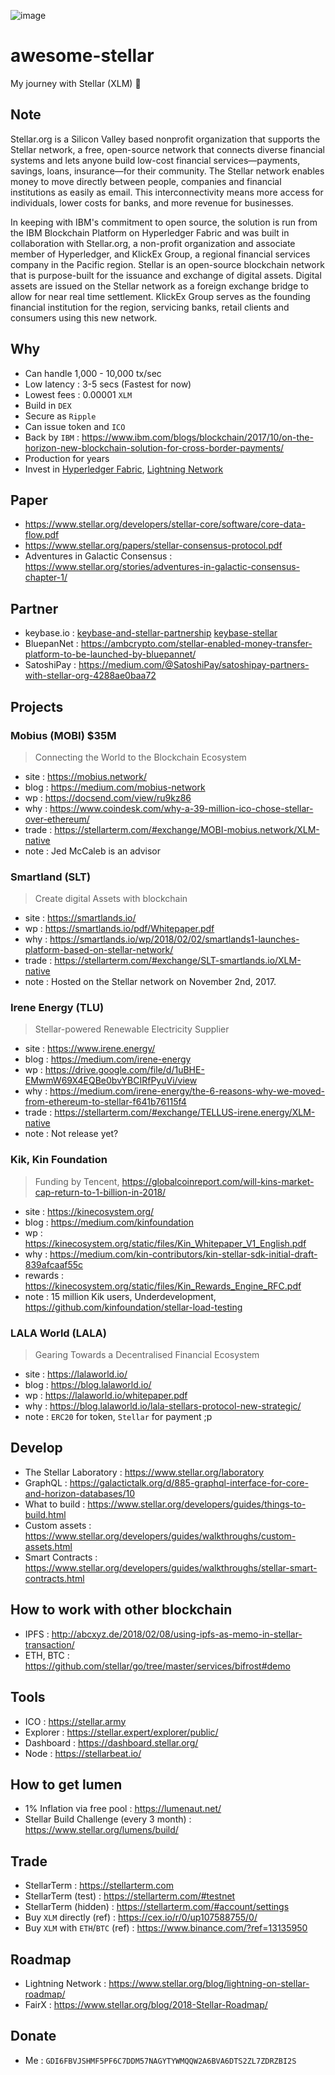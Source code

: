 ![image](https://user-images.githubusercontent.com/97060/36775144-6547a3a2-1c93-11e8-91d1-bdb520dbd3b5.png)

# awesome-stellar
My journey with Stellar (XLM) 🚀

## Note
Stellar.org is a Silicon Valley based nonprofit organization that supports the Stellar network, a free, open-source network that connects diverse financial systems and lets anyone build low-cost financial services—payments, savings, loans, insurance—for their community. The Stellar network enables money to move directly between people, companies and financial institutions as easily as email. This interconnectivity means more access for individuals, lower costs for banks, and more revenue for businesses.


In keeping with IBM's commitment to open source, the solution is run from the IBM Blockchain Platform on Hyperledger Fabric and was built in collaboration with Stellar.org, a non-profit organization and associate member of Hyperledger, and KlickEx Group, a regional financial services company in the Pacific region. Stellar is an open-source blockchain network that is purpose-built for the issuance and exchange of digital assets. Digital assets are issued on the Stellar network as a foreign exchange bridge to allow for near real time settlement. KlickEx Group serves as the founding financial institution for the region, servicing banks, retail clients and consumers using this new network.

## Why
- Can handle 1,000 - 10,000 tx/sec
- Low latency : 3-5 secs (Fastest for now)
- Lowest fees : 0.00001 `XLM`
- Build in `DEX`
- Secure as `Ripple`
- Can issue token and `ICO`
- Back by `IBM` : https://www.ibm.com/blogs/blockchain/2017/10/on-the-horizon-new-blockchain-solution-for-cross-border-payments/
- Production for years
- Invest in [Hyperledger Fabric](http://www-03.ibm.com/press/us/en/pressrelease/53290.wss), [Lightning Network](https://www.stellar.org/blog/2018-Stellar-Roadmap/)

## Paper
- https://www.stellar.org/developers/stellar-core/software/core-data-flow.pdf
- https://www.stellar.org/papers/stellar-consensus-protocol.pdf
- Adventures in Galactic Consensus : https://www.stellar.org/stories/adventures-in-galactic-consensus-chapter-1/

## Partner
- keybase.io : [keybase-and-stellar-partnership](https://www.stellar.org/blog/keybase-and-stellar-partnership/) [keybase-stellar](https://keybase.io/blog/keybase-stellar)
- BluepanNet : https://ambcrypto.com/stellar-enabled-money-transfer-platform-to-be-launched-by-bluepannet/
- SatoshiPay : https://medium.com/@SatoshiPay/satoshipay-partners-with-stellar-org-4288ae0baa72

## Projects

### Mobius (MOBI) $35M
> Connecting the World to the Blockchain Ecosystem
- site : https://mobius.network/
- blog : https://medium.com/mobius-network
- wp : https://docsend.com/view/ru9kz86
- why : https://www.coindesk.com/why-a-39-million-ico-chose-stellar-over-ethereum/
- trade : https://stellarterm.com/#exchange/MOBI-mobius.network/XLM-native
- note : Jed McCaleb is an advisor

### Smartland (SLT)
> Create digital Assets with blockchain
- site : https://smartlands.io/
- wp : https://smartlands.io/pdf/Whitepaper.pdf
- why : https://smartlands.io/wp/2018/02/02/smartlands1-launches-platform-based-on-stellar-network/
- trade : https://stellarterm.com/#exchange/SLT-smartlands.io/XLM-native
- note : Hosted on the Stellar network on November 2nd, 2017.

### Irene Energy (TLU)
> Stellar-powered Renewable Electricity Supplier
- site : https://www.irene.energy/
- blog : https://medium.com/irene-energy
- wp : https://drive.google.com/file/d/1uBHE-EMwmW69X4EQBe0bvYBCIRfPyuVi/view
- why : https://medium.com/irene-energy/the-6-reasons-why-we-moved-from-ethereum-to-stellar-f641b76115f4
- trade : https://stellarterm.com/#exchange/TELLUS-irene.energy/XLM-native
- note : Not release yet?

### Kik, Kin Foundation
> Funding by Tencent, https://globalcoinreport.com/will-kins-market-cap-return-to-1-billion-in-2018/
- site : https://kinecosystem.org/
- blog : https://medium.com/kinfoundation
- wp : https://kinecosystem.org/static/files/Kin_Whitepaper_V1_English.pdf
- why : https://medium.com/kin-contributors/kin-stellar-sdk-initial-draft-839afcaaf55c
- rewards : https://kinecosystem.org/static/files/Kin_Rewards_Engine_RFC.pdf
- note : 15 million Kik users, Underdevelopment, https://github.com/kinfoundation/stellar-load-testing

### LALA World (LALA)
> Gearing Towards a Decentralised Financial Ecosystem
- site : https://lalaworld.io/
- blog : https://blog.lalaworld.io/
- wp : https://lalaworld.io/whitepaper.pdf
- why : https://blog.lalaworld.io/lala-stellars-protocol-new-strategic/
- note : `ERC20` for token, `Stellar` for payment ;p

## Develop
- The Stellar Laboratory : https://www.stellar.org/laboratory
- GraphQL : https://galactictalk.org/d/885-graphql-interface-for-core-and-horizon-databases/10
- What to build : https://www.stellar.org/developers/guides/things-to-build.html
- Custom assets : https://www.stellar.org/developers/guides/walkthroughs/custom-assets.html
- Smart Contracts : https://www.stellar.org/developers/guides/walkthroughs/stellar-smart-contracts.html

## How to work with other blockchain
- IPFS : http://abcxyz.de/2018/02/08/using-ipfs-as-memo-in-stellar-transaction/
- ETH, BTC : https://github.com/stellar/go/tree/master/services/bifrost#demo

## Tools
- ICO : https://stellar.army
- Explorer : https://stellar.expert/explorer/public/
- Dashboard : https://dashboard.stellar.org/
- Node : https://stellarbeat.io/

## How to get lumen
- 1% Inflation via free pool : https://lumenaut.net/
- Stellar Build Challenge (every 3 month) : https://www.stellar.org/lumens/build/

## Trade
- StellarTerm : https://stellarterm.com
- StellarTerm (test) : https://stellarterm.com/#testnet
- StellarTerm (hidden) : https://stellarterm.com/#account/settings
- Buy `XLM` directly (ref) : https://cex.io/r/0/up107588755/0/
- Buy `XLM` with `ETH`/`BTC` (ref) : https://www.binance.com/?ref=13135950

## Roadmap
- Lightning Network : https://www.stellar.org/blog/lightning-on-stellar-roadmap/
- FairX : https://www.stellar.org/blog/2018-Stellar-Roadmap/

## Donate
- Me : `GDI6FBVJSHMF5PF6C7DDM57NAGYTYWMQQW2A6BVA6DTS2ZL7ZDRZBI2S`
